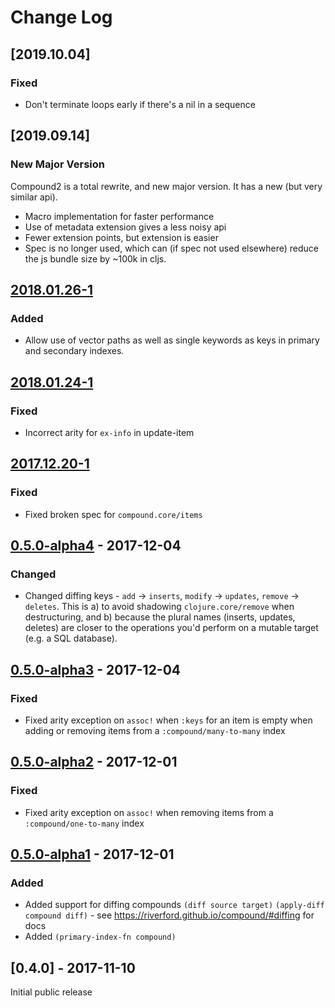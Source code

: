 # Change Log
## [2019.10.04]
### Fixed
- Don't terminate loops early if there's a nil in a sequence

## [2019.09.14]

### New Major Version
Compound2 is a total rewrite, and new major version.
It has a new (but very similar api).

- Macro implementation for faster performance
- Use of metadata extension gives a less noisy api
- Fewer extension points, but extension is easier
- Spec is no longer used, which can (if spec not used elsewhere) reduce the js bundle size by ~100k in cljs.

## [2018.01.26-1]
### Added
- Allow use of vector paths as well as single keywords as keys in primary and secondary indexes.

## [2018.01.24-1]
### Fixed
- Incorrect arity for `ex-info` in update-item

## [2017.12.20-1]
### Fixed
- Fixed broken spec for `compound.core/items`

## [0.5.0-alpha4] - 2017-12-04
### Changed
- Changed diffing keys - `add` -> `inserts`, `modify` -> `updates`, `remove` -> `deletes`.
  This is a) to avoid shadowing `clojure.core/remove` when destructuring, and b) because the plural names (inserts, updates, deletes) are closer to the operations
  you'd perform on a mutable target (e.g. a SQL database).

## [0.5.0-alpha3] - 2017-12-04
### Fixed
- Fixed arity exception on `assoc!` when `:keys` for an item is empty when adding or removing items from a `:compound/many-to-many` index

## [0.5.0-alpha2] - 2017-12-01
### Fixed
- Fixed arity exception on `assoc!` when removing items from a `:compound/one-to-many` index

## [0.5.0-alpha1] - 2017-12-01
### Added
- Added support for diffing compounds `(diff source target)` `(apply-diff compound diff)` - see https://riverford.github.io/compound/#diffing for docs
- Added `(primary-index-fn compound)`

## [0.4.0] - 2017-11-10

Initial public release

[Unreleased]: https://github.com/riverford/compound/compare/2018.01.26-1....HEAD
[2018.01.26-1]: https://github.com/riverford/compound/compare/2017.01.24-1...2018.01.26-1
[2018.01.24-1]: https://github.com/riverford/compound/compare/2017.12.20-1...2018.01.24-1
[2017.12.20-1]: https://github.com/riverford/compound/compare/0.5.0-alpha4...2017.12.20-1
[0.5.0-alpha4]: https://github.com/riverford/compound/compare/0.5.0-alpha3...0.5.0-alpha4
[0.5.0-alpha3]: https://github.com/riverford/compound/compare/0.5.0-alpha2...0.5.0-alpha3
[0.5.0-alpha2]: https://github.com/riverford/compound/compare/0.5.0-alpha1...0.5.0-alpha2
[0.5.0-alpha1]: https://github.com/riverford/compound/compare/0.4.0...0.5.0-alpha1
